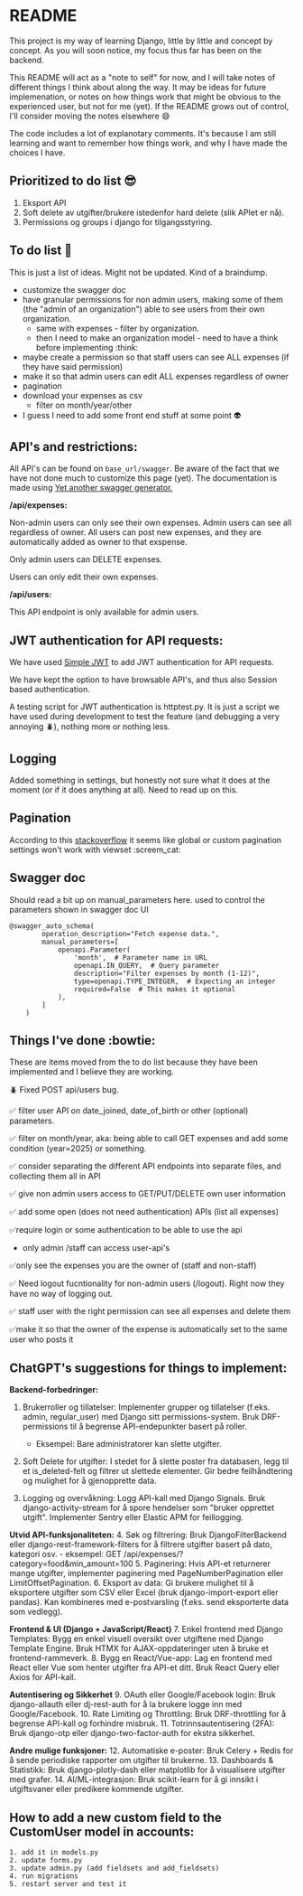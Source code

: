 # README

This project is my way of learning Django, little by little and concept by concept. As you will soon notice, my focus thus far has been on the backend. 

This README will act as a "note to self" for now, and I will take notes of different things I think about along the way. It may be ideas for future implemenation, or notes on how things work that might be obvious to the experienced user, but not for me (yet).
If the README grows out of control, I'll consider moving the notes elsewhere :smile: 

The code includes a lot of explanotary comments. It's because I am still learning and want to remember how things work, and why I have made the choices I have. 

## Prioritized to do list :sunglasses: 
1. Eksport API
2. Soft delete av utgifter/brukere istedenfor hard delete (slik APIet er nå).
3. Permissions og groups i django for tilgangsstyring. 


## To do list :memo:
This is just a list of ideas. Might not be updated. Kind of a braindump. 

- customize the swagger doc
- have granular permissions for non admin users, making some of them (the "admin of an organization") able to see users from their own organization. 
    - same with expenses - filter by organization. 
    - then I need to make an organization model - need to have a think before implementing :think: 
- maybe create a permission so that staff users can see ALL expenses (if they have said permission)
- make it so that admin users can edit ALL expenses regardless of owner
- pagination 
- download your expenses as csv 
    - filter on month/year/other 
- I guess I need to add some front end stuff at some point :alien:

## API's and restrictions:
All API's can be found on `base_url/swagger`. Be aware of the fact that we have not done much to customize this page (yet). The documentation is made using [Yet another swagger generator.](https://drf-yasg.readthedocs.io/en/stable/readme.html#quickstart)

**/api/expenses:**

Non-admin users can only see their own expenses. Admin users can see all regardless of owner. 
All users can post new expenses, and they are automatically added as owner to that exspense. 

Only admin users can DELETE expenses. 

Users can only edit their own expenses. 

**/api/users:**

This API endpoint is only available for admin users. 

## JWT authentication for API requests:
We have used [Simple JWT](https://django-rest-framework-simplejwt.readthedocs.io/en/latest/) to add JWT authentication for API requests. 

We have kept the option to have browsable API's, and thus also Session based authentication. 

A testing script for JWT authentication is httptest.py. It is just a script we have used during development to test the feature (and debugging a very annoying :beetle:), nothing more or nothing less. 

## Logging
Added something in settings, but honestly not sure what it does at the moment (or if it does anything at all). Need to read up on this. 

## Pagination

According to this [stackoverflow](https://stackoverflow.com/questions/46916128/how-do-you-paginate-a-viewset-using-a-paginator-class) it seems like global or custom pagination settings won't work with viewset :screem_cat:

## Swagger doc 

Should read a bit up on manual_parameters here. used to control the parameters shown in swagger doc UI

    @swagger_auto_schema(
            operation_description="Fetch expense data.",
            manual_parameters=[
                openapi.Parameter(
                    'month',  # Parameter name in URL
                    openapi.IN_QUERY,  # Query parameter
                    description="Filter expenses by month (1-12)",  
                    type=openapi.TYPE_INTEGER,  # Expecting an integer
                    required=False  # This makes it optional
                ),
            ]        
        )


## Things I've done :bowtie: 
These are items moved from the to do list because they have been implemented and I believe they are working. 

:beetle: Fixed POST api/users bug. 

:white_check_mark: filter user API on date_joined, date_of_birth or other (optional) parameters.

:white_check_mark: filter on month/year, aka: being able to call GET expenses and add some condition (year=2025) or something. 

:white_check_mark: consider separating the different API endpoints into separate files, and collecting them all in API 

:white_check_mark: give non admin users access to GET/PUT/DELETE own user information 

:white_check_mark: add some open (does not need authentication) APIs (list all expenses) 

:white_check_mark:require login or some authentication to be able to use the api 
- only admin /staff can access user-api's

:white_check_mark:only see the expenses you are the owner of (staff and non-staff) 

:white_check_mark: Need logout fucntionality for non-admin users (/logout). Right now they have no way of logging out. 

:white_check_mark: staff user with the right permission can see all expenses and delete them 

:white_check_mark:make it so that the owner of the expense is automatically set to the same user who posts it

## ChatGPT's suggestions for things to implement: 

**Backend-forbedringer:**
1. Brukerroller og tillatelser: Implementer grupper og tillatelser (f.eks. admin, regular_user) med Django sitt permissions-system. Bruk DRF-permissions til å begrense API-endepunkter basert på roller.
    - Eksempel: Bare administratorer kan slette utgifter.

2. Soft Delete for utgifter: I stedet for å slette poster fra databasen, legg til et is_deleted-felt og filtrer ut slettede elementer. Gir bedre feilhåndtering og mulighet for å gjenopprette data.
3. Logging og overvåkning: Logg API-kall med Django Signals. Bruk django-activity-stream for å spore hendelser som "bruker opprettet utgift". Implementer Sentry eller Elastic APM for feillogging.

**Utvid API-funksjonaliteten:**
4. Søk og filtrering: Bruk DjangoFilterBackend eller django-rest-framework-filters for å filtrere utgifter basert på dato, kategori osv.
    - eksempel: GET /api/expenses/?category=food&min_amount=100
5. Paginering: Hvis API-et returnerer mange utgifter, implementer paginering med PageNumberPagination eller LimitOffsetPagination.
6. Eksport av data: Gi brukere mulighet til å eksportere utgifter som CSV eller Excel (bruk django-import-export eller pandas). Kan kombineres med e-postvarsling (f.eks. send eksporterte data som vedlegg).

**Frontend & UI (Django + JavaScript/React)**
7. Enkel frontend med Django Templates: Bygg en enkel visuell oversikt over utgiftene med Django Template Engine. Bruk HTMX for AJAX-oppdateringer uten å bruke et frontend-rammeverk.
8. Bygg en React/Vue-app: Lag en frontend med React eller Vue som henter utgifter fra API-et ditt. Bruk React Query eller Axios for API-kall.

**Autentisering og Sikkerhet**
9. OAuth eller Google/Facebook login: Bruk django-allauth eller dj-rest-auth for å la brukere logge inn med Google/Facebook.
10. Rate Limiting og Throttling: Bruk DRF-throttling for å begrense API-kall og forhindre misbruk.
11. Totrinnsautentisering (2FA): Bruk django-otp eller django-two-factor-auth for ekstra sikkerhet.

**Andre mulige funksjoner:**
12. Automatiske e-poster: Bruk Celery + Redis for å sende periodiske rapporter om utgifter til brukerne.
13. Dashboards & Statistikk: Bruk django-plotly-dash eller matplotlib for å visualisere utgifter med grafer.
14. AI/ML-integrasjon: Bruk scikit-learn for å gi innsikt i utgiftsvaner eller predikere kommende utgifter.

## How to add a new custom field to the CustomUser model in accounts: 
    1. add it in models.py
    2. update forms.py
    3. update admin.py (add fieldsets and add_fieldsets)
    4. run migrations
    5. restart server and test it